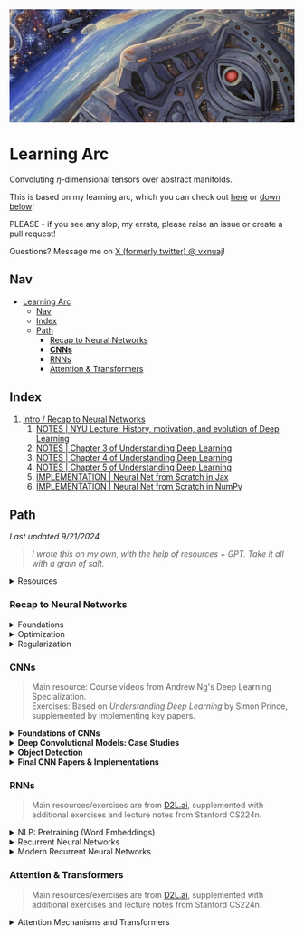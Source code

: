 <div style="height: 200px; overflow: hidden;">
  <img src="img/space.png" style="width: 100%; height: 100%; object-fit: cover;">
</div>

# Learning Arc

Convoluting $\eta$-dimensional tensors over abstract manifolds.

This is based on my learning arc, which you can check out [here](https://vxnuaj.notion.site/Learning-Arc-1025f1989c4f80539f65f688c2c0a251) or [down below](#learning-arc)!

PLEASE - if you see any slop, my errata, please raise an issue or create a pull request! 

Questions? Message me on [X (formerly twitter) @ vxnuaj](https://x.com/vxnuaj)!

## Nav

- [Learning Arc](#learning-arc)
  - [Nav](#nav)
  - [Index](#index)
  - [Path](#path)
    - [Recap to Neural Networks](#recap-to-neural-networks)
    - [**CNNs**](#cnns)
    - [RNNs](#rnns)
    - [Attention \& Transformers](#attention--transformers)


## Index

1. [Intro / Recap to Neural Networks](intro-to-nnet)
   1. [NOTES | NYU Lecture: History, motivation, and evolution of Deep Learning](intro-to-nnet/01-nyu-1.md)
   2. [NOTES | Chapter 3 of Understanding Deep Learning](intro-to-nnet/02-Chap3UDL.md)
   3. [NOTES | Chapter 4 of Understanding Deep Learning](intro-to-nnet/03-Chap4UDL.md)
   4. [NOTES | Chapter 5 of Understanding Deep Learning](intro-to-nnet/04-Chap5UDL.md)
   5. [IMPLEMENTATION | Neural Net from Scratch in Jax](intro-to-nnet/06-nn-jax.py)
   6. [IMPLEMENTATION | Neural Net from Scratch in NumPy](intro-to-nnet/06-nn-np.py)

## Path

*Last updated 9/21/2024*

> *I wrote this on my own, with the help of resources + GPT. Take it all with a grain of salt.*

<details><summary> Resources </summary>

https://udlbook.github.io/udlbook/

https://www.deeplearningbook.org/

https://cs231n.stanford.edu/

https://atcold.github.io/NYU-DLSP20/

- Extra
    - http://ufldl.stanford.edu/tutorial/supervised/FeatureExtractionUsingConvolution/
    - https://stanford.edu/~shervine/teaching/cs-230/cheatsheet-convolutional-neural-networks
    - https://srdas.github.io/DLBook/ImprovingModelGeneralization.html
    - https://colah.github.io/

</details>

### Recap to Neural Networks

<details>
  <summary>Foundations</summary>
  
  - NYU Week 1
      - [x] [NYU Week 1 Video](https://www.youtube.com/watch?v=0bMe_vCZo30&list=PLLHTzKZzVU9eaEyErdV26ikyolxOsz6mq&index=2&t=4939s)
      - [x] [NYU Week 1 Notes 1](https://ebetica.github.io/pytorch-Deep-Learning/en/week01/01-1/)
      - [x] [NYU Week 1 Notes 2](https://ebetica.github.io/pytorch-Deep-Learning/en/week01/01-2/)
  - [x] 3.X (Shallow Neural Networks) of [UDL Book](https://udlbook.github.io/udlbook/)
  - [x] 4.X (Deep Neural Networks) of [UDL Book](https://udlbook.github.io/udlbook/)
  - [x] 5.X (Loss Functions) of [UDL Book](https://udlbook.github.io/udlbook/)
  - [x] Review K-Fold Cross Validation
  - [x] Build a Vanilla Neural Network on Fashion-MNIST using Jax, using K-Fold Cross Validation
  - [x] Build a Vanilla Neural Network on Fashion-MNIST using PyTorch, using K-Fold Cross Validation.
</details>

<details>
  <summary>Optimization</summary>

  > **We will be reviewing Optimizers.** As each is learned, each will be implemented in NumPy and PyTorch on Fashion MNIST.

  - [Optimization and Deep Learning](https://d2l.ai/chapter_optimization/optimization-intro.html)
    - 12.1 Optimization and Deep Learning
        - [ ] Complete Module
    - 12.2 Convexity
        - [ ] Complete Module
    - 12.5 Minibatch Gradient Descent
        - [ ] Complete Module
        - [ ] Implement in NumPy
        - [ ] Implement in PyTorch
    - 12.6 Momentum
        - [ ] Complete Module
        - [ ] [Distill - Momentum](https://distill.pub/2017/momentum/)
        - [ ] Implement in NumPy
        - [ ] Implement in PyTorch
    - Nesterov Momentum
        - [ ] [Video](https://www.youtube.com/watch?v=mhTz7hiwds8)
        - [ ] Implement in NumPy
        - [ ] Implement in PyTorch
    - 12.7 Adagrad
        - [ ] Complete Module
        - [ ] Implement in NumPy
        - [ ] Implement in PyTorch
    - 12.8 RMSProp
        - [ ] Complete Module
        - [ ] Implement in NumPy
        - [ ] Implement in PyTorch
    - 12.9 Adadelta
        - [ ] Complete Module
        - [ ] [Adadelta Paper](https://arxiv.org/pdf/1212.5701)
        - [ ] Implement in NumPy
        - [ ] Implement in PyTorch
    - 12.10 Adam
        - [ ] Complete Module
        - [ ] [Adam Paper](https://arxiv.org/abs/1412.6980)
        - [ ] Implement in NumPy
        - [ ] Implement in PyTorch
    - 12.10.3
        - [ ] Complete Module
        - [ ] [Paper](https://proceedings.neurips.cc/paper_files/paper/2018/file/90365351ccc7437a1309dc64e4db32a3-Paper.pdf)
        - [ ] Implement in NumPy
        - [ ] Implement in PyTorch
    - AdamW
        - [ ] [Video](https://www.youtube.com/watch?v=oWZbcq_figk)
        - [ ] [AdamW Paper](https://arxiv.org/pdf/1711.05101v3)
        - [ ] Implement in NumPy
        - [ ] Implement in PyTorch
    - Nadam
        - [ ] [Video](https://www.youtube.com/watch?v=8nfd7gEDKCc)
        - [ ] [Paper](https://openreview.net/pdf/OM0jvwB8jIp57ZJjtNEZ.pdf)
        - [ ] Implement in NumPy
        - [ ] Implement in PyTorch
  - Batch Normalization
      - [ ] [Deep Learning Book](http://www.deeplearningbook.org/)
      - [ ] [BatchNorm Paper](https://arxiv.org/abs/1502.03167)
      - [ ] Implement in NumPy
      - [ ] Implement in PyTorch
  - Layer Normalization
      - [ ] [LayerNorm Paper](https://arxiv.org/pdf/1607.06450)
      - [ ] Implement in NumPy
      - [ ] Implement in PyTorch
  - Group Normalization
      - [ ] [Paper](https://arxiv.org/pdf/1803.08494)
      - [ ] [Video](https://www.youtube.com/watch?v=l_3zj6HeWUE)
      - [ ] Implement in Jax with K-Fold Cross Validation & Adam Optimizer
      - [ ] Implement in PyTorch with K-Fold Cross Validation & Adam Optimizer
</details>

<details>
  <summary>Regularization</summary>

  > **We will be reviewing Regularization.** Each will be implemented in Jax + PyTorch on Fashion MNIST, with the Adam Optimizer.

  - 9.X (Regularization) of [UDL Book](https://udlbook.github.io/udlbook/)
    - [ ] Go through book chapter, .ipynb’s, and problem sets
    - [ ] Implement L1 in NumPy
    - [ ] Implement L1 in PyTorch
    - [ ] Implement L2 in NumPy
    - [ ] Implement L2 in PyTorch
    - [ ] Implement Dropout in NumPy
    - [ ] Implement Dropout in PyTorch
</details>

### **CNNs**

> Main resource: Course videos from Andrew Ng's Deep Learning Specialization.  
> Exercises: Based on *Understanding Deep Learning* by Simon Prince, supplemented by implementing key papers.

<details>
<summary><strong>Foundations of CNNs</strong></summary>

- [ ] Computer Vision (Course Video)  
- [ ] Edge Detection Example (Course Video)  
- [ ] More Edge Detection (Course Video)  
- [ ] Padding (Course Video)  
- [ ] Strided Convolutions (Course Video)  
- [ ] Convolutions over Volume (Course Video)  
- [ ] One Layer of a Convolutional Network (Course Video)  
- [ ] Simple Convolutional Network Example (Course Video)  
- [ ] Pooling Layers (Course Video)  
- [ ] CNN Example (Course Video)

</details>

<details>
<summary><strong>Deep Convolutional Models: Case Studies</strong></summary>
    
> Focus on paper implementation rather than basic exercises.

- [ ] Classic Networks (Course Video)  

<details>
<summary>ResNets</summary>

- [ ] .ipynb 11.1 [Shattered Gradients](https://github.com/udlbook/udlbook/blob/main/Notebooks/Chap11/11_1_Shattered_Gradients.ipynb)  
- [ ] ResNets (Course Video)  
- [ ] Why ResNets Work? (Course Video)  
- Exercises:  
    - [ ] Problem Set 11.1 ⇒ 11.4  
- [ ] Read ResNet Paper  
- [ ] Implement ResNet Paper  
- [ ] Read ResNet v2 Paper  
- [ ] Implement ResNet v2 Paper  
- [ ] Read ResNeXt Paper  
- [ ] Implement ResNeXt Paper  

</details>

- [ ] Networks in Networks and 1x1 Convolutions (Course Video)  

<details>
<summary>Inception Network</summary>

- [ ] Inception Network Motivation (Course Video)  
- [ ] Inception Network (Course Video)  
- [ ] Read Inception Network V1 Paper  
- [ ] Implement Inception Network V1 Paper  
- [ ] Read Inception Network V2/V3 Paper  
- [ ] Implement Inception Network V2/V3 Paper  

</details>

<details>
<summary>MobileNet</summary>

- [ ] MobileNet (Course Video)  
- [ ] MobileNet Architecture (Course Video)  
- [ ] Read MobileNet V1 Paper  
- [ ] Implement MobileNet V1 Paper  
- [ ] Read MobileNet V2 Paper  
- [ ] Implement MobileNet V2 Paper  

</details>

<details>
<summary>EfficientNet</summary>

- [ ] EfficientNet (Course Video)  
- [ ] Read EfficientNet Paper  
- [ ] Implement EfficientNet  

</details>
</details>

<details>
<summary><strong>Object Detection</strong></summary>

- [ ] Object Localization (Course Video)  
- [ ] Landmark Detection (Course Video)  
- [ ] Convolutional Implementation of Sliding Windows (Course Video)  
- [ ] Bounding Box Predictions (Course Video)  
- [ ] Intersection over Union (Course Video)  
- [ ] Non-max Suppression (Course Video)  
- [ ] Anchor Boxes (Course Video)  

<details>
<summary>YOLO</summary>

- [ ] YOLO Algorithm (Course Video)  
- [ ] Read YOLO V1 Paper  
- [ ] Implement YOLO V1 Paper  
- [ ] Read YOLO V3 Paper  
- [ ] Implement YOLO V3 Paper  
- [ ] Read YOLO V4 Paper  
- [ ] Implement YOLO V4 Paper  

</details>

- [ ] Region Proposals (Course Video)  

<details>
<summary>U-Net</summary>

- [ ] Semantic Segmentation with U-Net (Course Video)  
- [ ] Transpose Convolutions (Course Video)  
- [ ] U-Net Architecture Intuition (Course Video)  
- [ ] U-Net Architecture (Course Video)  
- [ ] Read U-Net Paper  
- [ ] Implement U-Net from Scratch  

</details>
</details>

<details>
<summary><strong>Final CNN Papers & Implementations</strong></summary>

<details>
<summary>VGGNet</summary>

- [ ] Understand Paper  
- [ ] Implementation  

</details>

<details>
<summary>DenseNet</summary>

- [ ] Understand Paper  
- [ ] Implementation  

</details>

<details>
<summary>Inception V4</summary>

- [ ] Understand Paper  
- [ ] Implementation  

</details>

</details>


### RNNs

> Main resources/exercises are from [D2L.ai](http://D2L.ai), supplemented with additional exercises and lecture notes from Stanford CS224n.

<details>
<summary>NLP: Pretraining (Word Embeddings)</summary>

- [ ]  15.1 Word Embedding (word2vec)
- [ ]  15.2 Approximate Training
- [ ]  15.3 The Dataset for Pretraining Word Embeddings
- [ ]  15.4 Pretraining word2vec  
  Papers:  
  - [ ] [Efficient Estimation of Word Representations in Vector Space](https://arxiv.org/pdf/1301.3781)
  - [ ] [Distributed Representations of Words and Phrases and Their Compositionality](https://arxiv.org/pdf/1310.4546)  
  - CS224n Week 1 P1:
    - [ ] Skim [Lecture Notes](https://web.stanford.edu/class/archive/cs/cs224n/cs224n.1234/readings/cs224n_winter2023_lecture1_notes_draft.pdf) | Intro & Word2Vec  
    - [ ] [Assignment 1](https://web.stanford.edu/class/archive/cs/cs224n/cs224n.1234/assignments/a1_preview/exploring_word_vectors.html)  
    - [ ] [Assignment 2](https://web.stanford.edu/class/archive/cs/cs224n/cs224n.1234/assignments/a2.pdf) (Written Part)  
    - Implement Word2Vec:
      - [ ] NumPy on Toy Dataset
      - [ ] PyTorch on Real-World Dataset
- [ ]  15.5 Word Embeddings with Global Vectors (GloVe)  
  Paper:
  - [ ] [GloVe: Global Vectors for Word Representation](https://nlp.stanford.edu/pubs/glove.pdf)  
  - CS224n Week 1 P2:
    - [ ] [Lecture Notes](https://web.stanford.edu/class/archive/cs/cs224n/cs224n.1234/readings/cs224n-2019-notes02-wordvecs2.pdf) | GloVe, Evaluation, and Training  
    - Implement GloVe:
      - [ ] NumPy on Toy Dataset
      - [ ] PyTorch on Real-World Dataset
- [ ]  15.6 Subword Embedding
- [ ]  15.7 Word Similarity and Analogy
</details>

<details>
<summary>Recurrent Neural Networks</summary>

- [ ]  9.1 Working with Sequences
- [ ]  9.2 Converting Raw Text into Sequence Data
- [ ]  9.3 Language Models
- [ ]  9.4 Recurrent Neural Networks
- [ ]  9.5 Recurrent Neural Networks from Scratch  
  Exercise:
  - [ ] Implement RNN Forward Pass in NumPy (multiple time steps)
- [ ]  9.6 Concise Implementation of Recurrent Neural Networks
- [ ]  9.7 Backpropagation Through Time  
  Exercises:
  - [ ] Implement RNN Backpropagation in NumPy (multiple time steps)
  - [ ] Implement Toy 2-Layer RNN in NumPy on Toy Dataset
  - [ ] Implement and Train 2+ Layer RNN in PyTorch on a Real-World Dataset
</details>

<details>
<summary>Modern Recurrent Neural Networks</summary>

- [ ]  10.1 LSTM  
  Paper:
  - [ ] [Read/Skim LSTM Paper](https://www.bioinf.jku.at/publications/older/2604.pdf) (Sections 3.X and 4.X)
  - Implement LSTM:
    - [ ] Toy 2-Layer LSTM in NumPy on Toy Dataset
    - [ ] Train 2+ Layer LSTM in PyTorch on Real-World Dataset
- [ ]  10.2 GRU  
  Paper:
  - [ ] [Read/Skim GRU Paper](https://arxiv.org/pdf/1406.1078v3)
  - Implement GRU:
    - [ ] Toy 2-Layer GRU in NumPy on Toy Dataset
    - [ ] Train 2+ Layer GRU in PyTorch on Real-World Dataset
- [ ]  10.3 Deep Recurrent Neural Networks
- [ ]  10.4 Bidirectional Recurrent Neural Networks  
  Exercise:
  - [ ] Implement Toy 2-Layer Bidirectional RNN in NumPy
  - [ ] Train 2+ Layer Bidirectional RNN in PyTorch on a Real-World Dataset
- [ ]  10.5 Machine Translation and Dataset
- [ ]  10.6 Encoder-Decoder Architecture
- [ ]  10.7 Sequence-to-Sequence Learning for MT
- [ ]  10.8 Beam Search  
  Paper:
  - [ ] [Sequence-to-Sequence Learning with Neural Networks](https://arxiv.org/pdf/1409.3215)  
  Implement:
  - [ ] Train Encoder-Decoder Greedy Search RNN in PyTorch on a Real-World Seq2Seq Dataset
  - [ ] Train Encoder-Decoder Beam Search RNN in PyTorch on the same Dataset
- [ ]  Skim CS224n Week 3 P1 [Lecture Notes | RNNs, GRUs, LSTMs](https://web.stanford.edu/class/archive/cs/cs224n/cs224n.1234/readings/cs224n-2019-notes05-LM_RNN.pdf)
</details>

### Attention & Transformers

> Main resources/exercises are from [D2L.ai](http://D2L.ai), supplemented with additional exercises and lecture notes from Stanford CS224n.

<details>
<summary>Attention Mechanisms and Transformers</summary>

- [ ]  11.1 Queries, Keys, and Values
- [ ]  11.2 Attention Pooling by Similarity
- [ ]  11.3 Attention Scoring Functions
- [ ]  11.4 The Bahdanau Attention Mechanism  
  CS224n Week 3 P2:
  - [ ] [NMT Paper: Neural Machine Translation by Jointly Learning to Align and Translate](https://arxiv.org/pdf/1409.0473)
  - [ ] Implement NMT in PyTorch
  - [ ] Skim [Lecture Notes](https://web.stanford.edu/class/archive/cs/cs224n/cs224n.1234/readings/cs224n-2019-notes06-NMT_seq2seq_attention.pdf) for gaps
  - [ ] [Assignment](https://web.stanford.edu/class/archive/cs/cs224n/cs224n.1234/assignments/a4.pdf)
- [ ]  11.5 Multi-Head Attention
- [ ]  11.6 Self-Attention and Positional Encoding
- [ ]  11.7 The Transformer Architecture  
  CS224n Week 4/5 | Attention Mechanisms and Transformers:
  - [ ] Skim [Lecture Notes](https://web.stanford.edu/class/archive/cs/cs224n/cs224n.1234/readings/cs224n-self-attention-transformers-2023_draft.pdf)
  
  Implementations/Papers:
  - [ ] [Attention Is All You Need Paper](https://arxiv.org/pdf/1706.03762)
  - [ ] Implement Transformer in PyTorch  
    - Resource: https://nlp.seas.harvard.edu/annotated-transformer/
  - [ ] [BERT Paper](https://arxiv.org/pdf/1810.04805)  
  - [ ] Implement BERT in PyTorch
  - GPTs:
    - [ ] [GPT-1 Paper](https://cdn.openai.com/research-covers/language-unsupervised/language_understanding_paper.pdf)
    - [ ] GPT-1 PyTorch Implementation
    - [ ] [GPT-2 Paper](https://cdn.openai.com/better-language-models/language_models_are_unsupervised_multitask_learners.pdf)
    - [ ] GPT-2 PyTorch Implementation
  - LLaMa:
    - [ ] Understand LLaMa-1 Architecture
    - [ ] Implement LLaMa-1
    - [ ] Understand LLaMa-2 Architecture
    - [ ] Implement LLaMa-2
    - [ ] Understand LLaMa-3 Architecture
    - [ ] Implement LLaMa-3
- [ ]  11.8 Transformers for Vision  
  Paper:
  - [ ] [An Image is Worth 16x16 Words Paper](https://arxiv.org/abs/2010.11929)
  - [ ] Implement Vision Transformer Architecture
- [ ]  11.9 Large-Scale Pre-Training with Transformers  
  Final Papers/Implementations:
  - Linformer:
    - [ ] [Linformer Paper](https://arxiv.org/abs/1910.10683v4)
    - [ ] Implement Linformer in PyTorch
  - Reformer:
    - [ ] [Reformer Paper](https://arxiv.org/pdf/2001.04451)
    - [ ] Implement Reformer in PyTorch
</details>



